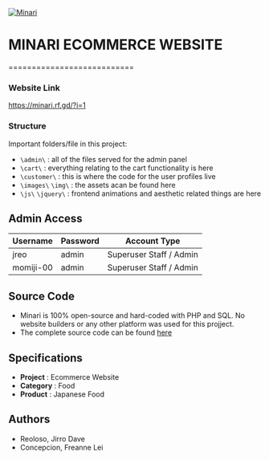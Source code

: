 [![Minari](https://i.imgur.com/gpzJjUk.jpg)](https://minari.rf.gd/?i=1)
# MINARI ECOMMERCE WEBSITE
===========================

### Website Link
https://minari.rf.gd/?i=1

### Structure
Important folders/file in this project:
- `\admin\`          : all of the files served for the admin panel 
- `\cart\`           : everything relating to the cart functionality is here
- `\customer\`       : this is where the code for the user profiles live
- `\images\` `\img\` : the assets acan be found here
- `\js\` `\jquery\`  : frontend animations and aesthetic related things are here

## Admin Access

| Username               | Password           | Account Type                                           |
|------------------------|--------------------|--------------------------------------------------------|
| jreo                   | admin              | Superuser Staff / Admin                                |
| momiji-00              | admin              | Superuser Staff / Admin                                |

## Source Code
- Minari is 100% open-source and hard-coded with PHP and SQL. No website builders or any other platform was used for this projject.
- The complete source code can be found [here](https://github.com/JirroReo/Minari)

## Specifications
* **Project** :             Ecommerce Website
* **Category** :            Food
* **Product** :             Japanese Food

## Authors
* Reoloso, Jirro Dave
* Concepcion, Freanne Lei
